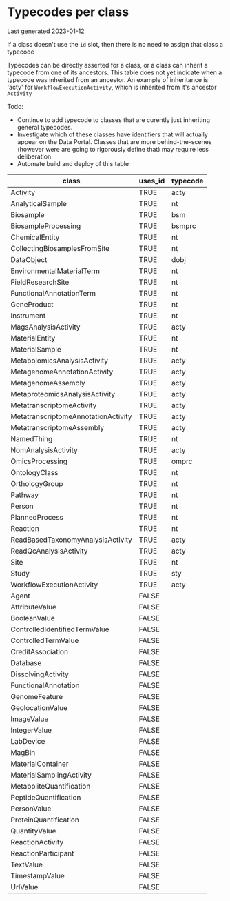 # Typecodes per class

Last generated 2023-01-12

If a class doesn't use the `id` slot, then there is no need to assign that class a typecode

Typecodes can be directly asserted for a class, or a class can inherit a typecode from one of its ancestors. This table
does not yet indicate when a typecode was inherited from an ancestor. An example of inheritance is 'acty'
for `WorkflowExecutionActivity`, which is inherited from it's ancestor `Activity`

Todo:

- Continue to add typecode to classes that are curently just inheriting general typecodes.
- Investigate which of these classes have identifiers that will actually appear on the Data Portal. Classes that are
  more behind-the-scenes (however were are going to rigorously define that) may require less deliberation.
- Automate build and deploy of this table

| class                               | uses_id | typecode |
|-------------------------------------|---------|----------|
| Activity                            | TRUE    | acty     |
| AnalyticalSample                    | TRUE    | nt       |
| Biosample                           | TRUE    | bsm      |
| BiosampleProcessing                 | TRUE    | bsmprc   |
| ChemicalEntity                      | TRUE    | nt       |
| CollectingBiosamplesFromSite        | TRUE    | nt       |
| DataObject                          | TRUE    | dobj     |
| EnvironmentalMaterialTerm           | TRUE    | nt       |
| FieldResearchSite                   | TRUE    | nt       |
| FunctionalAnnotationTerm            | TRUE    | nt       |
| GeneProduct                         | TRUE    | nt       |
| Instrument                          | TRUE    | nt       |
| MagsAnalysisActivity                | TRUE    | acty     |
| MaterialEntity                      | TRUE    | nt       |
| MaterialSample                      | TRUE    | nt       |
| MetabolomicsAnalysisActivity        | TRUE    | acty     |
| MetagenomeAnnotationActivity        | TRUE    | acty     |
| MetagenomeAssembly                  | TRUE    | acty     |
| MetaproteomicsAnalysisActivity      | TRUE    | acty     |
| MetatranscriptomeActivity           | TRUE    | acty     |
| MetatranscriptomeAnnotationActivity | TRUE    | acty     |
| MetatranscriptomeAssembly           | TRUE    | acty     |
| NamedThing                          | TRUE    | nt       |
| NomAnalysisActivity                 | TRUE    | acty     |
| OmicsProcessing                     | TRUE    | omprc    |
| OntologyClass                       | TRUE    | nt       |
| OrthologyGroup                      | TRUE    | nt       |
| Pathway                             | TRUE    | nt       |
| Person                              | TRUE    | nt       |
| PlannedProcess                      | TRUE    | nt       |
| Reaction                            | TRUE    | nt       |
| ReadBasedTaxonomyAnalysisActivity   | TRUE    | acty     |
| ReadQcAnalysisActivity              | TRUE    | acty     |
| Site                                | TRUE    | nt       |
| Study                               | TRUE    | sty      |
| WorkflowExecutionActivity           | TRUE    | acty     |
| Agent                               | FALSE   |          |
| AttributeValue                      | FALSE   |          |
| BooleanValue                        | FALSE   |          |
| ControlledIdentifiedTermValue       | FALSE   |          |
| ControlledTermValue                 | FALSE   |          |
| CreditAssociation                   | FALSE   |          |
| Database                            | FALSE   |          |
| DissolvingActivity                  | FALSE   |          |
| FunctionalAnnotation                | FALSE   |          |
| GenomeFeature                       | FALSE   |          |
| GeolocationValue                    | FALSE   |          |
| ImageValue                          | FALSE   |          |
| IntegerValue                        | FALSE   |          |
| LabDevice                           | FALSE   |          |
| MagBin                              | FALSE   |          |
| MaterialContainer                   | FALSE   |          |
| MaterialSamplingActivity            | FALSE   |          |
| MetaboliteQuantification            | FALSE   |          |
| PeptideQuantification               | FALSE   |          |
| PersonValue                         | FALSE   |          |
| ProteinQuantification               | FALSE   |          |
| QuantityValue                       | FALSE   |          |
| ReactionActivity                    | FALSE   |          |
| ReactionParticipant                 | FALSE   |          |
| TextValue                           | FALSE   |          |
| TimestampValue                      | FALSE   |          |
| UrlValue                            | FALSE   |          |